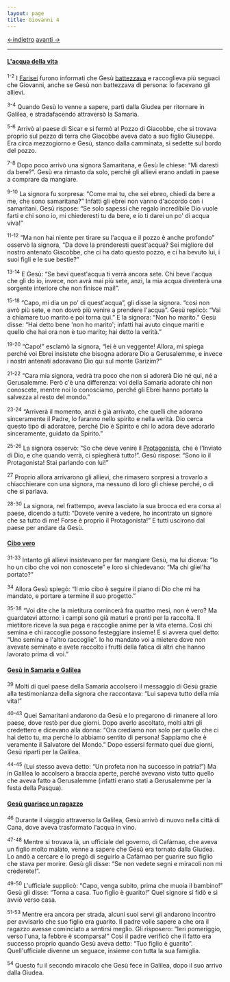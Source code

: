 ```yaml
---
layout: page
title: Giovanni 4
---
```

[<-indietro](gv03.html) [avanti ->](gv05.html)

--------------------------------
#### <a href="" id="l_acqua_della_vita">L'acqua della vita</a>

<sup>1-2</sup> I <a href="g/farisei" class="wikilink2" title="Farisei">Farisei</a> furono informati che Gesù <a href="g/battesimo" class="wikilink2" title="battesimo">battezzava</a> e raccoglieva più seguaci che Giovanni, anche se Gesù non battezzava di persona: lo facevano gli allievi.

<sup>3-4</sup> Quando Gesù lo venne a sapere, partì dalla Giudea per ritornare in Galilea, e stradafacendo attraversò la Samarìa.

<sup>5-6</sup> Arrivò al paese di Sicar e si fermò al Pozzo di Giacobbe, che si trovava proprio sul pezzo di terra che Giacobbe aveva dato a suo figlio Giuseppe. Era circa mezzogiorno e Gesù, stanco dalla camminata, si sedette sul bordo del pozzo.

<sup>7-8</sup> Dopo poco arrivò una signora Samaritana, e Gesù le chiese: “Mi daresti da bere?”. Gesù era rimasto da solo, perché gli allievi erano andati in paese a comprare da mangiare.

<sup>9-10</sup> La signora fu sorpresa: “Come mai tu, che sei ebreo, chiedi da bere a me, che sono samaritana?” Infatti gli ebrei non vanno d'accordo con i samaritani. Gesù rispose: “Se solo sapessi che regalo incredibile Dio vuole farti e chi sono io, mi chiederesti tu da bere, e io ti darei un po' di acqua viva!”

<sup>11-12</sup> “Ma non hai niente per tirare su l'acqua e il pozzo è anche profondo” osservò la signora, “Da dove la prenderesti quest'acqua? Sei migliore del nostro antenato Giacobbe, che ci ha dato questo pozzo, e ci ha bevuto lui, i suoi figli e le sue bestie?”

<sup>13-14</sup> E Gesù: “Se bevi quest'acqua ti verrà ancora sete. Chi beve l'acqua che gli do io, invece, non avrà mai più sete, anzi, la mia acqua diventerà una sorgente interiore che non finisce mai!”.

<sup>15-18</sup> “Capo, mi dia un po' di quest'acqua”, gli disse la signora. “così non avrò più sete, e non dovrò più venire a prendere l'acqua”. Gesù replicò: “Vai a chiamare tuo marito e poi torna qui.” E la signora: “Non ho marito.” Gesù disse: “Hai detto bene 'non ho marito'; infatti hai avuto cinque mariti e quello che hai ora non è tuo marito; hai detto la verità.”

<sup>19-20</sup> “Capo!” esclamò la signora, “lei è un veggente! Allora, mi spiega perché voi Ebrei insistete che bisogna adorare Dio a Gerusalemme, e invece i nostri antenati adoravano Dio qui sul monte Garizim?”

<sup>21-22</sup> “Cara mia signora, vedrà tra poco che non si adorerà Dio né qui, né a Gerusalemme. Però c'è una differenza: voi della Samaria adorate chi non conoscete, mentre noi lo conosciamo, perché gli Ebrei hanno portato la salvezza al resto del mondo.”

<sup>23-24</sup> “Arriverà il momento, anzi è già arrivato, che quelli che adorano sinceramente il Padre, lo faranno nello spirito e nella verità. Dio cerca questo tipo di adoratore, perché Dio è Spirito e chi lo adora deve adorarlo sinceramente, guidato da Spirito.”

<sup>25-26</sup> La signora osservò: “So che deve venire il <a href="g/protagonista" class="wikilink2" title="Protagonista">Protagonista</a>, che è l'Inviato di Dio, e che quando verrà, ci spiegherà tutto!”. Gesù rispose: “Sono io il Protagonista! Stai parlando con lui!”

<sup>27</sup> Proprio allora arrivarono gli allievi, che rimasero sorpresi a trovarlo a chiacchierare con una signora, ma nessuno di loro gli chiese perché, o di che si parlava.

<sup>28-30</sup> La signora, nel frattempo, aveva lasciato la sua brocca ed era corsa al paese, dicendo a tutti: “Dovete venire a vedere, ho incontrato un signore che sa tutto di me! Forse è proprio il Protagonista!” E tutti uscirono dal paese per andare da Gesù.

#### <a href="" id="cibo_vero">Cibo vero</a>

<sup>31-33</sup> Intanto gli allievi insistevano per far mangiare Gesù, ma lui diceva: “Io ho un cibo che voi non conoscete” e loro si chiedevano: “Ma chi gliel'ha portato?”

<sup>34</sup> Allora Gesù spiegò: “Il mio cibo è seguire il piano di Dio che mi ha mandato, e portare a termine il suo progetto.”

<sup>35-38</sup> “Voi dite che la mietitura comincerà fra quattro mesi, non è vero? Ma guardatevi attorno: i campi sono già maturi e pronti per la raccolta. Il mietitore riceve la sua paga e raccoglie anime per la vita eterna. Così chi semina e chi raccoglie possono festeggiare insieme! E si avvera quel detto: “Uno semina e l'altro raccoglie”. Io ho mandato voi a mietere dove non avevate seminato e avete raccolto i frutti della fatica di altri che hanno lavorato prima di voi.”

#### <a href="" id="gesu_in_samaria_e_galilea">Gesù in Samaria e Galilea</a>

<sup>39</sup> Molti di quel paese della Samaria accolsero il messaggio di Gesù grazie alla testimonianza della signora che raccontava: “Lui sapeva tutto della mia vita!”

<sup>40-43</sup> Quei Samaritani andarono da Gesù e lo pregarono di rimanere al loro paese, dove restò per due giorni. Dopo averlo ascoltato, molti altri gli credettero e dicevano alla donna: “Ora crediamo non solo per quello che ci hai detto tu, ma perché lo abbiamo sentito di persona! Sappiamo che è veramente il Salvatore del Mondo.” Dopo essersi fermato quei due giorni, Gesù ripartì per la Galilea.

<sup>44-45</sup> (Lui stesso aveva detto: “Un profeta non ha successo in patria!”) Ma in Galilea lo accolsero a braccia aperte, perché avevano visto tutto quello che aveva fatto a Gerusalemme (infatti erano stati a Gerusalemme per la festa della Pasqua).

#### <a href="" id="gesu_guarisce_un_ragazzo">Gesù guarisce un ragazzo</a>

<sup>46</sup> Durante il viaggio attraverso la Galilea, Gesù arrivò di nuovo nella città di Cana, dove aveva trasformato l'acqua in vino.

<sup>47-48</sup> Mentre si trovava là, un ufficiale del governo, di Cafàrnao, che aveva un figlio molto malato, venne a sapere che Gesù era tornato dalla Giudea. Lo andò a cercare e lo pregò di seguirlo a Cafàrnao per guarire suo figlio che stava per morire. Gesù gli disse: “Se non vedete segni e miracoli non mi crederete!”.

<sup>49-50</sup> L'ufficiale supplicò: “Capo, venga subito, prima che muoia il bambino!” Gesù gli disse: “Torna a casa. Tuo figlio è guarito!” Quel signore si fidò e si avviò verso casa.

<sup>51-53</sup> Mentre era ancora per strada, alcuni suoi servi gli andarono incontro per avvisarlo che suo figlio era guarito. Il padre volle sapere a che ora il ragazzo avesse cominciato a sentirsi meglio. Gli risposero: “Ieri pomeriggio, verso l'una, la febbre è scomparsa!” Così il padre verificò che il fatto era successo proprio quando Gesù aveva detto: “Tuo figlio è guarito”. Quell'ufficiale divenne un seguace, insieme con tutta la sua famiglia.

<sup>54</sup> Questo fu il secondo miracolo che Gesù fece in Galilea, dopo il suo arrivo dalla Giudea.


